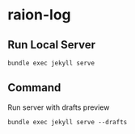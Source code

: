 # raion-log

## Run Local Server

```
bundle exec jekyll serve
```


## Command

Run server with drafts preview

```
bundle exec jekyll serve --drafts
```